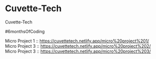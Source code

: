 # Cuvette-Tech
Cuvette-Tech

#6monthsOfCoding


Micro Project 1 :: https://cuvettetech.netlify.app/micro%20project%201/
Micro Project 3 :: https://cuvettetech.netlify.app/micro%20project%202/
Micro Project 3 :: https://cuvettetech.netlify.app/micro%20project%203/
